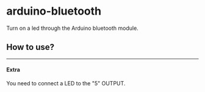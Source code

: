 # arduino-bluetooth
Turn on a led through the Arduino bluetooth module.

<h2>How to use?</h2>
<hr>
<h4>Extra</h4>
You need to connect a LED to the "5" OUTPUT.
